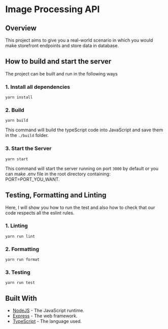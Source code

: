 # Image Processing API

## Overview

This project aims to give you a real-world scenario in which you would make storefront endpoints and store data in database.

## How to build and start the server

The project can be built and run in the following ways

### 1. Install all dependencies

`yarn install`

### 2. Build

`yarn build`

This command will build the typeScript code into JavaScript and save them in the `./build` folder.

### 3. Start the Server

`yarn start`

This command will start the server running on port `3000` by default or you can make .env file in the root directory containing: PORT=PORT_YOU_WANT.

## Testing, Formatting and Linting

Here, I will show you how to run the test and also how to check that our code respects all the eslint rules.

### 1. Linting

`yarn run lint`

### 2. Formatting

`yarn run format`

### 3. Testing

`yarn run test`

## Built With

- [NodeJS](https://nodejs.org/en/) - The JavaScript runtime.
- [Express](https://expressjs.com/) - The web framework.
- [TypeScript](https://www.typescriptlang.org/) - The language used.
